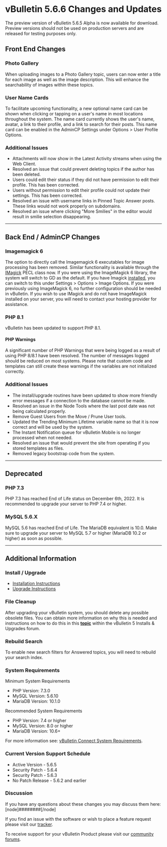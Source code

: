 # vBulletin 5.6.6 Changes and Updates

The preview version of vBulletin 5.6.5 Alpha is now available for download. Preview versions should not be used on production servers and are released for testing purposes only.

## Front End Changes

### Photo Gallery

When uploading images to a Photo Gallery topic, users can now enter a title for each image as well as the image description. This will enhance the searchability of images within these topics.

### User Name Cards

To facilitate upcoming functionality, a new optional name card can be shown when clicking or tapping on a user's name in most locations throughout the system. The name card currently shows the user's name, avatar, a link to their profile, and a link to search for their posts. This name card can be enabled in the AdminCP Settings under Options > User Profile Options.

### Additional Issues

- Attachments will now show in the Latest Activity streams when using the Web Client.
- Resolved an issue that could prevent deleting topics if the author has been deleted.
- Users could edit their status if they did not have permission to edit their profile. This has been corrected.
- Users without permission to edit their profile could not update their settings. This has been corrected.
- Resolved an issue with username links in Pinned Topic Answer posts. These links would not work properly on subdomains.
- Resolved an issue where clicking "More Smilies" in the editor would result in smilie selection disappearing.

---

## Back End / AdminCP Changes

### Imagemagick 6

The option to directly call the Imagemagick 6 executables for image processing has been removed. Similar functionality is available through the [IMagick](https://www.php.net/manual/en/book.imagick.php) PECL class now. If you were using the ImageMagick 6 library, the system will switch to GD as the default. If you have Imagick [installed](https://www.php.net/manual/en/imagick.installation.php), you can switch to this under Settings > Options > Image Options. If you were previously using ImageMagick 6, no further configuration should be needed in vBulletin. If you wish to use IMagick and do not have ImageMagick installed on your server, you will need to contact your hosting provider for assistance.

### PHP 8.1

vBulletin has been updated to support PHP 8.1.

#### PHP Warnings

A significant number of PHP Warnings that were being logged as a result of using PHP 8/8.1 have been resolved. The number of messages logged should be reduced on most systems. Please note that custom code and templates can still create these warnings if the variables are not initialized correctly.

### Additional Issues

- The install/upgrade routines have been updated to show more friendly error messages if a connection to the database cannot be made.
- Resolved an issue in the Node Tools where the last post date was not being calculated properly.
- Remove Guest Users from the Move / Prune User tools.
- Updated the Trending Minimum Lifetime variable name so that it is now correct and will be used by the system.
- The Instant Notification queue for vBulletin Mobile is no longer processed when not needed.
- Resolved an issue that would prevent the site from operating if you stored templates as files.
- Removed legacy bootstrap code from the system.

---

## Deprecated

### PHP 7.3

PHP 7.3 has reached End of Life status on December 6th, 2022.  It is recommended to upgrade your server to PHP 7.4 or higher.

### MySQL 5.6.X

MySQL 5.6 has reached End of Life. The MariaDB equivalent is 10.0. Make sure to upgrade your server to MySQL 5.7 or higher (MariaDB 10.2 or higher) as soon as possible.

---

## Additional Information

### Install / Upgrade

- [Installation Instructions](https://www.vbulletin.com/forum/node/4391348)
- [Upgrade Instructions](https://www.vbulletin.com/forum/node/4391346)

### File Cleanup

After upgrading your vBulletin system, you should delete any possible obsolete files. You can obtain more information on why this is needed and instructions on how to do this in this [**topic**](https://www.vbulletin.com/forum/node/4391346) within the vBulletin 5 Installs & Upgrades forum.

### Rebuild Search

To enable new search filters for Answered topics, you will need to rebuild your search index.

### System Requirements

Minimum System Requirements

- PHP Version: 7.3.0
- MySQL Version: 5.6.10
- MariaDB Version: 10.1.0

Recommended System Requirements

- PHP Version: 7.4 or higher
- MySQL Version: 8.0 or higher
- MariaDB Version: 10.6+

For more information see: [vBulletin Connect System Requirements](https://www.vbulletin.com/forum/node/4391344).

### Current Version Support Schedule

- Active Version - 5.6.5
- Security Patch - 5.6.4
- Security Patch - 5.6.3
- No Patch Release - 5.6.2 and earlier

### Discussion

If you have any questions about these changes you may discuss them here: [node]########[/node]

If you find an issue with the software or wish to place a feature request please visit our [tracker](https://tracker.vbulletin.com).

To receive support for your vBulletin Product please visit our [community forums](https://www.vbulletin.com/forum/).